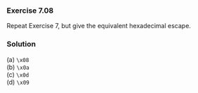 ### Exercise 7.08

Repeat Exercise 7, but give the equivalent hexadecimal escape.

### Solution

(a) `\x08`  
(b) `\x0a`  
(c) `\x0d`  
(d) `\x09`  